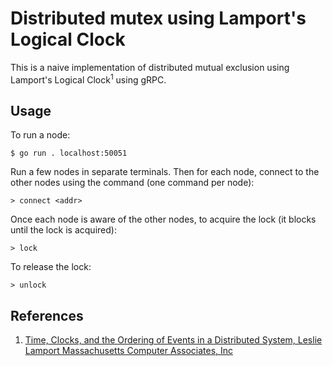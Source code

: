 # Distributed mutex using Lamport's Logical Clock

This is a naive implementation of distributed mutual exclusion using Lamport's Logical Clock<sup>1</sup> using gRPC.

## Usage

To run a node:

```
$ go run . localhost:50051
```

Run a few nodes in separate terminals. Then for each node, connect to the other nodes using the command (one command per node):

```
> connect <addr>
```

Once each node is aware of the other nodes, to acquire the lock (it blocks until the lock is acquired):

```
> lock
```

To release the lock:

```
> unlock
```

## References

1. [Time, Clocks, and the Ordering of Events in a Distributed System, Leslie Lamport Massachusetts Computer Associates, Inc](https://lamport.azurewebsites.net/pubs/time-clocks.pdf)
